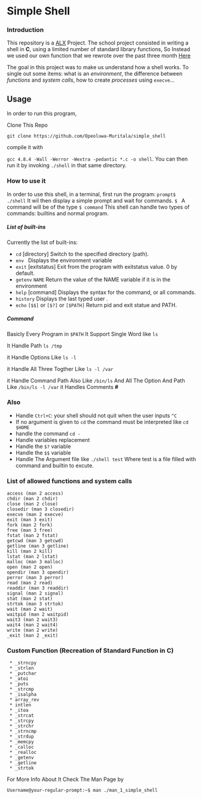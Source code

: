 # Simple Shell

### Introduction
This repository is a [ALX](https://www.alxafrica.com/) Project. The school project consisted in writing a shell in **C**, using a limited number of standard library functions, So Instead we used our own function that we rewrote over the past three month [Here](https://github.com/Opeoluwa-Muritala/alx-low_level_programming/)

The goal in this project was to make us understand how a shell works. To single out some items: what is an *environment*, the difference between *functions* and *system calls*, how to create *processes* using `execve`...

## Usage
In order to run this program,

Clone This Repo

`` git clone https://github.com/Opeoluwa-Muritala/simple_shell ``

compile it with

`gcc 4.8.4 -Wall -Werror -Wextra -pedantic *.c -o shell`.
You can then run it by invoking `./shell` in that same directory.

### How to use it
In order to use this shell, in a terminal, first run the program:
`prompt$ ./shell`
It wil then display a simple prompt and wait for commands.
`$ `
A command will be of the type `$ command`
This shell can handle two types of commands: builtins and normal program.
##### List of built-ins
Currently the list of built-ins:
* `cd` [directory]
Switch to the specified directory (path).
* `env `
Displays the environment variable
* `exit` [exitstatus]
Exit from the program with exitstatus value. 0 by default.
* `getenv` `NAME`
Return the value of the NAME variable if it is in the environment
* `help` [command]
Displays the syntax for the command, or all commands.
* `history`
Displays the last typed user .
* `echo` `[$$]` or `[$?]` or `[$PATH]`
Return pid and exit statue and PATH.
##### Command
Basicly Every Program in `$PATH`
It Support Single Word like `ls`

It Handle Path `ls /tmp`

it Handle Options Like `ls -l`

it Handle All Three Togther Like `ls -l /var `

it Handle Command Path Also Like `/bin/ls` And All The Option And Path Like `/bin/ls -l /var`
it Handles Comments **#**

### Also
* Handle `Ctrl+C`: your shell should not quit when the user inputs `^C`
* If no argument is given to `cd` the command must be interpreted like `cd $HOME`
* handle the command `cd -`
* Handle variables replacement
* Handle the `$?` variable
* Handle the `$$` variable
* Handle The Argument file like `./shell test` Where test is a file filled with command and builtin to excute.

### List of allowed functions and system calls

    access (man 2 access)
    chdir (man 2 chdir)
    close (man 2 close)
    closedir (man 3 closedir)
    execve (man 2 execve)
    exit (man 3 exit)
    fork (man 2 fork)
    free (man 3 free)
    fstat (man 2 fstat)
    getcwd (man 3 getcwd)
    getline (man 3 getline)
    kill (man 2 kill)
    lstat (man 2 lstat)
    malloc (man 3 malloc)
    open (man 2 open)
    opendir (man 3 opendir)
    perror (man 3 perror)
    read (man 2 read)
    readdir (man 3 readdir)
    signal (man 2 signal)
    stat (man 2 stat)
    strtok (man 3 strtok)
    wait (man 2 wait)
    waitpid (man 2 waitpid)
    wait3 (man 2 wait3)
    wait4 (man 2 wait4)
    write (man 2 write)
    _exit (man 2 _exit)
### Custom Function (Recreation of Standard Function in C)
```
 * _strncpy
 * _strlen
 * _putchar
 * _atoi
 * _puts
 * _strcmp
 * _isalpha
 * array_rev
 * intlen
 * _itoa
 * _strcat
 * _strcpy
 * _strchr
 * _strncmp
 * _strdup
 * _memcpy
 * _calloc
 * _realloc
 * _getenv
 * _getline
 * _strtok
```
For More Info About It Check The Man Page by
```
Username@your-regular-prompt:~$ man ./man_1_simple_shell
```
